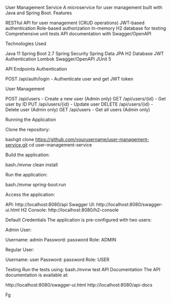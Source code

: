 User Management Service
A microservice for user management built with Java and Spring Boot.
Features

RESTful API for user management (CRUD operations)
JWT-based authentication
Role-based authorization
In-memory H2 database for testing
Comprehensive unit tests
API documentation with Swagger/OpenAPI

Technologies Used

Java 11
Spring Boot 2.7
Spring Security
Spring Data JPA
H2 Database
JWT Authentication
Lombok
Swagger/OpenAPI
JUnit 5

API Endpoints
Authentication

POST /api/auth/login - Authenticate user and get JWT token

User Management

POST /api/users - Create a new user (Admin only)
GET /api/users/{id} - Get user by ID
PUT /api/users/{id} - Update user
DELETE /api/users/{id} - Delete user (Admin only)
GET /api/users - Get all users (Admin only)

Running the Application

Clone the repository:

bashgit clone https://github.com/yourusername/user-management-service.git
cd user-management-service

Build the application:

bash./mvnw clean install

Run the application:

bash./mvnw spring-boot:run

Access the application:

API: http://localhost:8080/api
Swagger UI: http://localhost:8080/swagger-ui.html
H2 Console: http://localhost:8080/h2-console



Default Credentials
The application is pre-configured with two users:

Admin User:

Username: admin
Password: password
Role: ADMIN


Regular User:

Username: user
Password: password
Role: USER



Testing
Run the tests using:
bash./mvnw test
API Documentation
The API documentation is available at:

http://localhost:8080/swagger-ui.html
http://localhost:8080/api-docs

Fg
